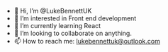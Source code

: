 - 👋 Hi, I’m @LukeBennettUK
- 👀 I’m interested in Front end development
- 🌱 I’m currently learning React
- 💞️ I’m looking to collaborate on anything.
- 📫 How to reach me: lukebennettuk@outlook.com

<!---
LukeBennettUK/LukeBennettUK is a ✨ special ✨ repository because its `README.md` (this file) appears on your GitHub profile.
You can click the Preview link to take a look at your changes.
--->

